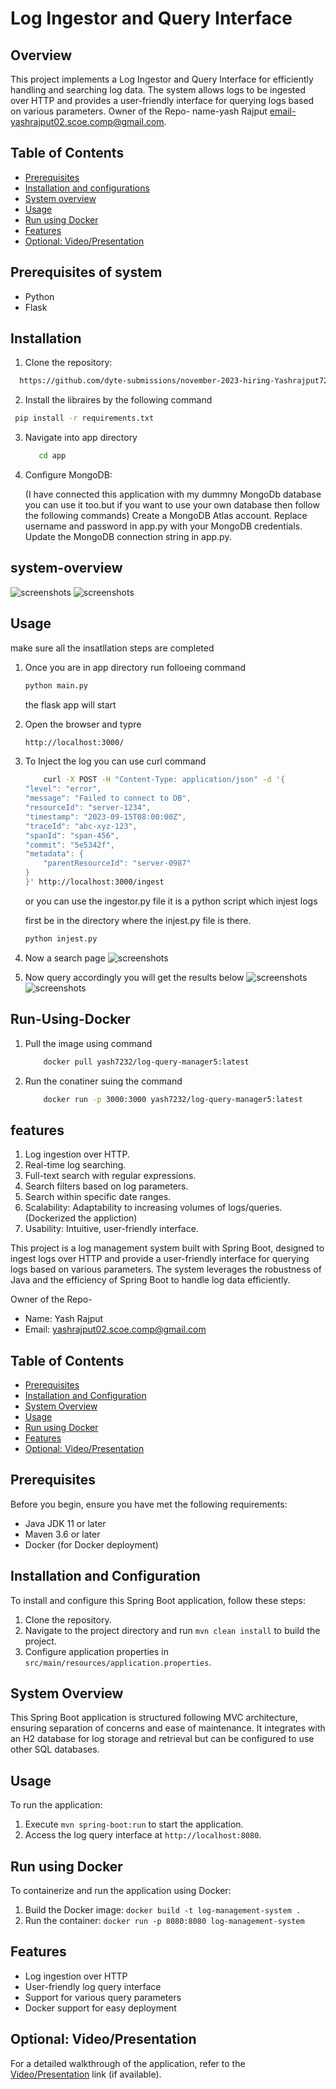 # Log Ingestor and Query Interface

## Overview

This project implements a Log Ingestor and Query Interface for efficiently handling and searching log data. The system allows logs to be ingested over HTTP and provides a user-friendly interface for querying logs based on various parameters.
Owner of the Repo-
name-yash Rajput
email-yashrajput02.scoe.comp@gmail.com.

## Table of Contents

- [Prerequisites](#prerequisites)
- [Installation and configurations](#installation)
- [System overview](#system-overview)
- [Usage](#usage)
- [Run using Docker](#Run-Using-Docker)
- [Features](#features)
- [Optional: Video/Presentation](#optional-videopresentation)

## Prerequisites of system

- Python
- Flask

## Installation

1. Clone the repository:
 ```bash
   https://github.com/dyte-submissions/november-2023-hiring-Yashrajput7232.git
   ```

2. Install the libraires by the following command
  ```bash 
   pip install -r requirements.txt
   ```
3. Navigate into app directory
    ```bash
       cd app
    ```

4. Configure MongoDB:

    (I have connected this application with my dummny MongoDb database you can use it too.but if you want to use your own database then follow the following commands)
    Create a MongoDB Atlas account.
    Replace username and password in app.py with your MongoDB credentials.
    Update the MongoDB connection string in app.py.


## system-overview
![screenshots](screenshots/sys.png)
![screenshots](screenshots/classdiag.png)


## Usage

make sure all the insatllation steps are completed

1. Once you are in app directory run folloeing command
    ```bash
    python main.py
    ```
    the flask app will start 
2. Open the browser and typre 
    ```bash
    http://localhost:3000/
3. To Inject the log you can use curl command 
    ```bash
        curl -X POST -H "Content-Type: application/json" -d '{
    "level": "error",
    "message": "Failed to connect to DB",
    "resourceId": "server-1234",
    "timestamp": "2023-09-15T08:00:00Z",
    "traceId": "abc-xyz-123",
    "spanId": "span-456",
    "commit": "5e5342f",
    "metadata": {
        "parentResourceId": "server-0987"
    }
    }' http://localhost:3000/ingest
    ```
    or you can use the ingestor.py file
    it is a python script which injest logs 

    first be in the directory where the injest.py file is there.

    ```bash
    python injest.py
    ```

3. Now a search page 
    ![screenshots](screenshots/index.png)

4. Now query accordingly you will get the results below
     ![screenshots](screenshots/query.png)
     ![screenshots](screenshots/output.png)
    
## Run-Using-Docker

1. Pull the image using command
    ```bash
        docker pull yash7232/log-query-manager5:latest
    ```
2. Run the conatiner suing the command 
    ``` bash 
        docker run -p 3000:3000 yash7232/log-query-manager5:latest
    ```

## features 

   1. Log ingestion over HTTP.
   2. Real-time log searching.
   3. Full-text search with regular expressions.
   4. Search filters based on log parameters.
   5. Search within specific date ranges.
   6. Scalability: Adaptability to increasing volumes of logs/queries.(Dockerized the appliction)
   7. Usability: Intuitive, user-friendly interface.



   


This project is a log management system built with Spring Boot, designed to ingest logs over HTTP and provide a user-friendly interface for querying logs based on various parameters. The system leverages the robustness of Java and the efficiency of Spring Boot to handle log data efficiently.

Owner of the Repo-
- Name: Yash Rajput
- Email: yashrajput02.scoe.comp@gmail.com

## Table of Contents

- [Prerequisites](#prerequisites)
- [Installation and Configuration](#installation-and-configuration)
- [System Overview](#system-overview)
- [Usage](#usage)
- [Run using Docker](#run-using-docker)
- [Features](#features)
- [Optional: Video/Presentation](#optional-videopresentation)

## Prerequisites

Before you begin, ensure you have met the following requirements:
- Java JDK 11 or later
- Maven 3.6 or later
- Docker (for Docker deployment)

## Installation and Configuration

To install and configure this Spring Boot application, follow these steps:
1. Clone the repository.
2. Navigate to the project directory and run `mvn clean install` to build the project.
3. Configure application properties in `src/main/resources/application.properties`.

## System Overview

This Spring Boot application is structured following MVC architecture, ensuring separation of concerns and ease of maintenance. It integrates with an H2 database for log storage and retrieval but can be configured to use other SQL databases.

## Usage

To run the application:
1. Execute `mvn spring-boot:run` to start the application.
2. Access the log query interface at `http://localhost:8080`.

## Run using Docker

To containerize and run the application using Docker:
1. Build the Docker image: `docker build -t log-management-system .`
2. Run the container: `docker run -p 8080:8080 log-management-system`

## Features

- Log ingestion over HTTP
- User-friendly log query interface
- Support for various query parameters
- Docker support for easy deployment

## Optional: Video/Presentation

For a detailed walkthrough of the application, refer to the [Video/Presentation](#) link (if available).